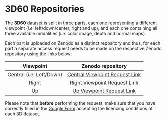 # 3D60 Repositories

The __3D60__ dataset is split in three parts, each one representing a different viewpoint (_i.e._ left/down/center, right and up), and each one containing all three available modalities (_i.e._ color image, depth and normal maps)

Each part is uploaded on Zenodo as a distinct repository and thus, for each part a separate access request needs to be made on the respective Zenodo repository using the links below:


|__Viewpoint__|__Zenodo repository__|
|:---:|:---:|
|Central (_i.e._ Left/Down)|[Central Viewpoint Request Link](https://zenodo.org/record/3407840#.XX06KygzaUk)|
|Right|[Right Viewpoint Request Link](https://zenodo.org/record/3407875#.XX08HCgzaUk)|
|Up|[Up Viewpoint Request Link](https://zenodo.org/record/3408441#.XX1QWCgzaUk)|



Please note that __before__ performing the request, make sure that you have correctly filled in the [Google Form](https://forms.gle/ikJW2QU88GDahEBr6) accepting the licencing conditions of each 3D dataset.
